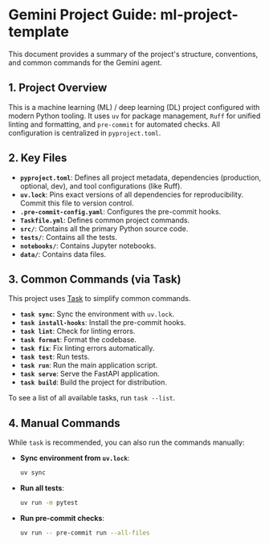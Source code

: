 # Gemini Project Guide: ml-project-template

This document provides a summary of the project's structure, conventions, and common commands for the Gemini agent.

## 1. Project Overview

This is a machine learning (ML) / deep learning (DL) project configured with modern Python tooling. It uses `uv` for package management, `Ruff` for unified linting and formatting, and `pre-commit` for automated checks. All configuration is centralized in `pyproject.toml`.

## 2. Key Files

- **`pyproject.toml`**: Defines all project metadata, dependencies (production, optional, dev), and tool configurations (like Ruff).
- **`uv.lock`**: Pins exact versions of all dependencies for reproducibility. Commit this file to version control.
- **`.pre-commit-config.yaml`**: Configures the pre-commit hooks.
- **`Taskfile.yml`**: Defines common project commands.
- **`src/`**: Contains all the primary Python source code.
- **`tests/`**: Contains all the tests.
- **`notebooks/`**: Contains Jupyter notebooks.
- **`data/`**: Contains data files.

## 3. Common Commands (via Task)

This project uses [Task](https://taskfile.dev) to simplify common commands.

- **`task sync`**: Sync the environment with `uv.lock`.
- **`task install-hooks`**: Install the pre-commit hooks.
- **`task lint`**: Check for linting errors.
- **`task format`**: Format the codebase.
- **`task fix`**: Fix linting errors automatically.
- **`task test`**: Run tests.
- **`task run`**: Run the main application script.
- **`task serve`**: Serve the FastAPI application.
- **`task build`**: Build the project for distribution.

To see a list of all available tasks, run `task --list`.

## 4. Manual Commands

While `task` is recommended, you can also run the commands manually:

- **Sync environment from `uv.lock`**:

  ```bash
  uv sync
  ```

- **Run all tests**:

  ```bash
  uv run -m pytest
  ```

- **Run pre-commit checks**:

  ```bash
  uv run -- pre-commit run --all-files
  ```
